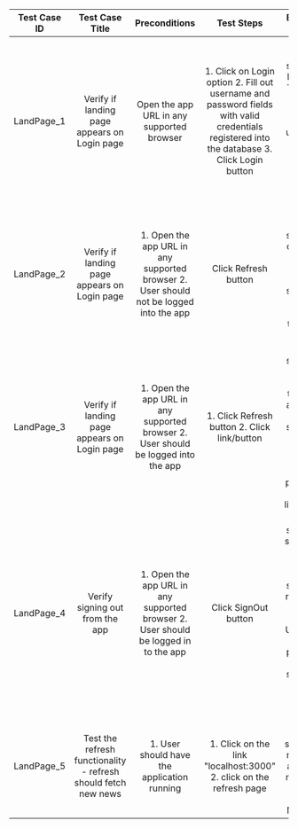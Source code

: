 | Test Case ID 	|                Test Case Title               	|                                      Preconditions                                     	|                                                                  Test Steps                                                                 	|                                                                   Expected Result                                                                  	| Pass/Fail 	|
|:------------:	|:--------------------------------------------:	|:--------------------------------------------------------------------------------------:	|:-------------------------------------------------------------------------------------------------------------------------------------------:	|:--------------------------------------------------------------------------------------------------------------------------------------------------:	|:---------:	|
| LandPage_1   	| Verify if landing page appears on Login page 	| Open the app URL in any supported browser                                              	| 1. Click on Login option 2. Fill out username and password fields with valid credentials registered into the database 3. Click Login button 	| 1. The page should be loaded 2. The page should display Hello + username 3. The page should have SignOut button                                    	| Pass      	|
| LandPage_2   	| Verify if landing page appears on Login page 	| 1. Open the app URL in any supported browser 2. User should not be logged into the app 	| Click Refresh button                                                                                                                        	| 1. List of articles should be displayed on Login page 2. User should be able to refresh the list of articles                                       	| Pass      	|
| LandPage_3   	| Verify if landing page appears on Login page 	| 1. Open the app URL in any supported browser 2. User should be logged into the app     	| 1. Click Refresh button 2. Click link/button                                                                                                	| 1. User should be able to refresh the list of articles 2. User should be able to navigate to the settings page after hitting link/button           	| Pass      	|
| LandPage_4   	| Verify signing out from the app              	| 1. Open the app URL in any supported browser 2. User should be logged in to the app    	| Click SignOut button                                                                                                                        	| 1. User should be signed out from the app 2. User should be redirected to Login page 3. Username and password fields should be blank on Login page 	| Pass      	|
| LandPage_5    | Test the refresh functionality - refresh should fetch new news | 1. User should have the application running | 1. Click on the link "localhost:3000" 2. click on the refresh page | 1. Browser should get refreshed and fetch new news articles from the News.org | Pass |
